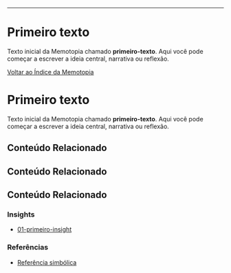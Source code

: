 ---
# Primeiro texto

Texto inicial da Memotopia chamado **primeiro-texto**.
Aqui você pode começar a escrever a ideia central, narrativa ou reflexão.

[Voltar ao Índice da Memotopia](../../INDEX.md)

# Primeiro texto

Texto inicial da Memotopia chamado **primeiro-texto**.
Aqui você pode começar a escrever a ideia central, narrativa ou reflexão.

## Conteúdo Relacionado


## Conteúdo Relacionado


## Conteúdo Relacionado

<!-- RELATED_CONTENT_START -->
### Insights
*   [01-primeiro-insight](./insights/01-primeiro-insight.md)
### Referências
*   [Referência simbólica](./referencias/ref1.md)
<!-- RELATED_CONTENT_END -->



